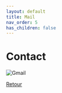 ```yaml
---
layout: default
title: Mail
nav_order: 5
has_children: false
---
```


# Contact
![Gmail](https://img.shields.io/badge/mathieu.audibert27@gmail.com-white?style=for-the-badge&logo=gmail&logoColor=white&logoSize=auto&color=C11E1E)

[Retour](./index.md)
